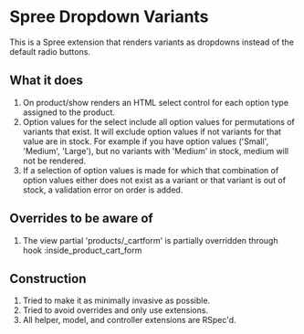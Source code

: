 Spree Dropdown Variants
===============

This is a Spree extension that renders variants as dropdowns instead of the default radio buttons.

What it does 
---

1. On product/show renders an HTML select control for each option type assigned to the product.
2. Option values for the select include all option values for permutations of variants that exist.
   It will exclude option values if not variants for that value are in stock.  For example if you have 
   option values ('Small', 'Medium', 'Large'), but no variants with 'Medium' in stock, medium will not
   be rendered.
3. If a selection of option values is made for which that combination of option values either does not 
   exist as a variant or that variant is out of stock, a validation error on order is added.


Overrides to be aware of
-------------------

1. The view partial 'products/_cartform' is partially overridden through hook :inside_product_cart_form

Construction
-------------------
1. Tried to make it as minimally invasive as possible.
2. Tried to avoid overrides and only use extensions.
3. All helper, model, and controller extensions are RSpec'd.



